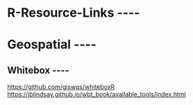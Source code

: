 # R-Resource-Links ----
# Geospatial ----
## Whitebox ----
https://github.com/giswqs/whiteboxR  
https://jblindsay.github.io/wbt_book/available_tools/index.html
